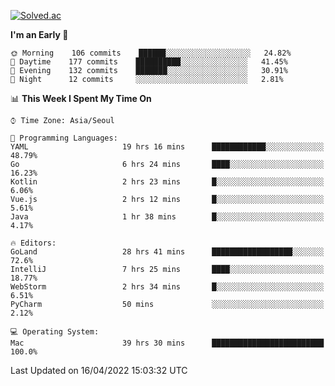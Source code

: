 [![Solved.ac](http://mazassumnida.wtf/api/v2/generate_badge?boj=kuckjwi)](https://solved.ac/kuckjwi)
<!--START_SECTION:waka-->
**I'm an Early 🐤** 

```text
🌞 Morning    106 commits    ██████░░░░░░░░░░░░░░░░░░░   24.82% 
🌆 Daytime    177 commits    ██████████░░░░░░░░░░░░░░░   41.45% 
🌃 Evening    132 commits    ███████░░░░░░░░░░░░░░░░░░   30.91% 
🌙 Night      12 commits     ░░░░░░░░░░░░░░░░░░░░░░░░░   2.81%

```


📊 **This Week I Spent My Time On** 

```text
⌚︎ Time Zone: Asia/Seoul

💬 Programming Languages: 
YAML                     19 hrs 16 mins      ████████████░░░░░░░░░░░░░   48.79% 
Go                       6 hrs 24 mins       ████░░░░░░░░░░░░░░░░░░░░░   16.23% 
Kotlin                   2 hrs 23 mins       █░░░░░░░░░░░░░░░░░░░░░░░░   6.06% 
Vue.js                   2 hrs 12 mins       █░░░░░░░░░░░░░░░░░░░░░░░░   5.61% 
Java                     1 hr 38 mins        █░░░░░░░░░░░░░░░░░░░░░░░░   4.17%

🔥 Editors: 
GoLand                   28 hrs 41 mins      ██████████████████░░░░░░░   72.6% 
IntelliJ                 7 hrs 25 mins       ████░░░░░░░░░░░░░░░░░░░░░   18.77% 
WebStorm                 2 hrs 34 mins       █░░░░░░░░░░░░░░░░░░░░░░░░   6.51% 
PyCharm                  50 mins             ░░░░░░░░░░░░░░░░░░░░░░░░░   2.12%

💻 Operating System: 
Mac                      39 hrs 30 mins      █████████████████████████   100.0%

```


 Last Updated on 16/04/2022 15:03:32 UTC
<!--END_SECTION:waka-->
